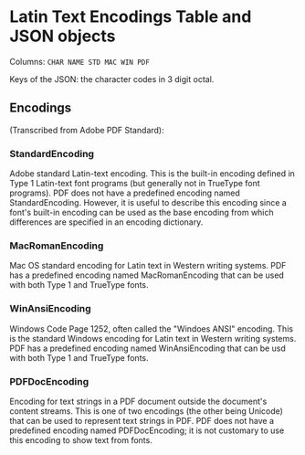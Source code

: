 # Latin Text Encodings Table and JSON objects

Columns: `CHAR NAME STD MAC WIN PDF`

Keys of the JSON: the character codes in 3 digit octal.

## Encodings

(Transcribed from Adobe PDF Standard):

### StandardEncoding

Adobe standard Latin-text encoding. This is the built-in encoding defined in Type 1 Latin-text font programs (but generally not in TrueType font programs). PDF does not have a predefined encoding named StandardEncoding. However, it is useful to describe this encoding since a font's built-in encoding can be used as the base encoding from which differences are specified in an encoding dictionary.

### MacRomanEncoding

Mac OS standard encoding for Latin text in Western writing systems. PDF has a predefined encoding named MacRomanEncoding that can be used with both Type 1 and TrueType fonts.

### WinAnsiEncoding

Windows Code Page 1252, often called the "Windoes ANSI" encoding. This is the standard Windows encoding for Latin text in Western writing systems. PDF has a predefined encoding named WinAnsiEncoding that can be usd with both Type 1 and TrueType fonts.

### PDFDocEncoding

Encoding for text strings in a PDF document outside the document's content streams. This is one of two encodings (the other being Unicode) that can be used to represent text strings in PDF. PDF does not have a predefined encoding named PDFDocEncoding; it is not customary to use this encoding to show text from fonts.


